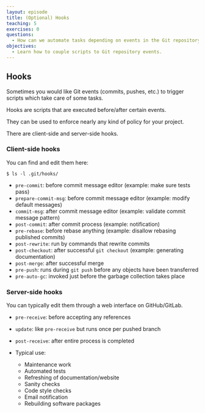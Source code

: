 ```yaml
---
layout: episode
title: (Optional) Hooks
teaching: 5
exercises: 0
questions:
  - How can we automate tasks depending on events in the Git repository?
objectives:
  - Learn how to couple scripts to Git repository events.
---
```


## Hooks

Sometimes you would like Git events (commits, pushes, etc.) to trigger scripts which take care of some tasks.

Hooks are scripts that are executed before/after certain events.

They can be used to enforce nearly any kind of policy for your project.

There are client-side and server-side hooks.


### Client-side hooks

You can find and edit them here:

```shell
$ ls -l .git/hooks/
```

- `pre-commit`: before commit message editor (example: make sure tests pass)
- `prepare-commit-msg`: before commit message editor (example: modify default messages)
- `commit-msg`: after commit message editor (example: validate commit message pattern)
- `post-commit`: after commit process (example: notification)
- `pre-rebase`: before rebase anything (example: disallow rebasing published commits)
- `post-rewrite`: run by commands that rewrite commits
- `post-checkout`: after successful `git checkout` (example: generating documentation)
- `post-merge`: after successful merge
- `pre-push`: runs during `git push` before any objects have been transferred
- `pre-auto-gc`: invoked just before the garbage collection takes place


### Server-side hooks

You can typically edit them through a web interface on GitHub/GitLab.

- `pre-receive`: before accepting any references
- `update`: like `pre-receive` but runs once per pushed branch
- `post-receive`: after entire process is completed

- Typical use:
    - Maintenance work
    - Automated tests
    - Refreshing of documentation/website
    - Sanity checks
    - Code style checks
    - Email notification
    - Rebuilding software packages
